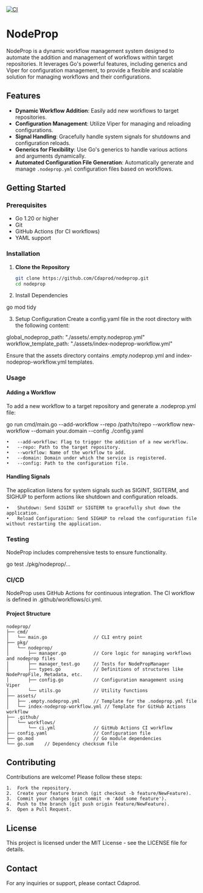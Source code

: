 [![CI](https://github.com/Cdaprod/nodeprop/actions/workflows/ci.yml/badge.svg)](https://github.com/Cdaprod/nodeprop/actions/workflows/ci.yml)

# NodeProp

NodeProp is a dynamic workflow management system designed to automate the addition and management of workflows within target repositories. It leverages Go's powerful features, including generics and Viper for configuration management, to provide a flexible and scalable solution for managing workflows and their configurations.

## Features

- **Dynamic Workflow Addition**: Easily add new workflows to target repositories.
- **Configuration Management**: Utilize Viper for managing and reloading configurations.
- **Signal Handling**: Gracefully handle system signals for shutdowns and configuration reloads.
- **Generics for Flexibility**: Use Go's generics to handle various actions and arguments dynamically.
- **Automated Configuration File Generation**: Automatically generate and manage `.nodeprop.yml` configuration files based on workflows.

## Getting Started

### Prerequisites

- Go 1.20 or higher
- Git
- GitHub Actions (for CI workflows)
- YAML support

### Installation

1. **Clone the Repository**

   ```bash
   git clone https://github.com/Cdaprod/nodeprop.git
   cd nodeprop

2.	Install Dependencies

go mod tidy


3.	Setup Configuration
Create a config.yaml file in the root directory with the following content:

global_nodeprop_path: "./assets/.empty.nodeprop.yml"
workflow_template_path: "./assets/index-nodeprop-workflow.yml"

Ensure that the assets directory contains .empty.nodeprop.yml and index-nodeprop-workflow.yml templates.

### Usage

#### Adding a Workflow

To add a new workflow to a target repository and generate a .nodeprop.yml file:

go run cmd/main.go --add-workflow --repo /path/to/repo --workflow new-workflow --domain your.domain --config ./config.yaml

	•	--add-workflow: Flag to trigger the addition of a new workflow.
	•	--repo: Path to the target repository.
	•	--workflow: Name of the workflow to add.
	•	--domain: Domain under which the service is registered.
	•	--config: Path to the configuration file.

#### Handling Signals

The application listens for system signals such as SIGINT, SIGTERM, and SIGHUP to perform actions like shutdown and configuration reloads.

	•	Shutdown: Send SIGINT or SIGTERM to gracefully shut down the application.
	•	Reload Configuration: Send SIGHUP to reload the configuration file without restarting the application.

### Testing

NodeProp includes comprehensive tests to ensure functionality.

go test ./pkg/nodeprop/...

### CI/CD

NodeProp uses GitHub Actions for continuous integration. The CI workflow is defined in .github/workflows/ci.yml.

#### Project Structure

```
nodeprop/
├── cmd/
│   └── main.go                 // CLI entry point
├── pkg/
│   └── nodeprop/
│       ├── manager.go          // Core logic for managing workflows and nodeprop files
│       ├── manager_test.go     // Tests for NodePropManager
│       ├── types.go            // Definitions of structures like NodePropFile, Metadata, etc.
│       ├── config.go           // Configuration management using Viper
│       └── utils.go            // Utility functions
├── assets/
│   ├── .empty.nodeprop.yml     // Template for the .nodeprop.yml file
│   └── index-nodeprop-workflow.yml // Template for GitHub Actions workflow
├── .github/
│   └── workflows/
│       └── ci.yml              // GitHub Actions CI workflow
├── config.yaml                 // Configuration file
├── go.mod                      // Go module dependencies
└── go.sum    // Dependency checksum file
``` 

## Contributing

Contributions are welcome! Please follow these steps:

	1.	Fork the repository.
	2.	Create your feature branch (git checkout -b feature/NewFeature).
	3.	Commit your changes (git commit -m 'Add some feature').
	4.	Push to the branch (git push origin feature/NewFeature).
	5.	Open a Pull Request.

## License

This project is licensed under the MIT License - see the LICENSE file for details.

## Contact

For any inquiries or support, please contact Cdaprod.
